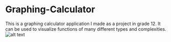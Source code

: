 # Graphing-Calculator
This is a graphing calculator application I made as a project in grade 12. It can be used to visualize functions of many different types and complexities.</br>
![alt text](https://github.com/VictorSuciu/Graphing-Calculator/Images/GC_Example.png)
